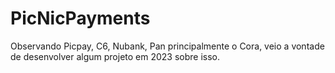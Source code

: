 # PicNicPayments
Observando Picpay, C6, Nubank, Pan principalmente o Cora, veio a vontade de desenvolver algum projeto em 2023 sobre isso.

